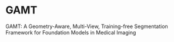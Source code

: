 # GAMT
GAMT: A Geometry-Aware, Multi-View, Training-free Segmentation Framework for Foundation Models in Medical Imaging
